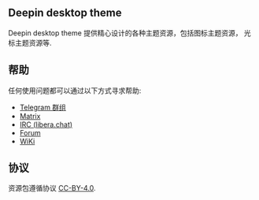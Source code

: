 ## Deepin desktop theme

Deepin desktop theme 提供精心设计的各种主题资源，包括图标主题资源， 光标主题资源等.


## 帮助

任何使用问题都可以通过以下方式寻求帮助:

* [Telegram 群组](https://t.me/deepin)
* [Matrix](https://matrix.to/#/#deepin-community:matrix.org)
* [IRC (libera.chat)](https://web.libera.chat/#deepin-community)
* [Forum](https://bbs.deepin.org)
* [WiKi](https://wiki.deepin.org/)

## 协议

资源包遵循协议 [CC-BY-4.0](LICENSES/CC-BY-4.0.txt).
